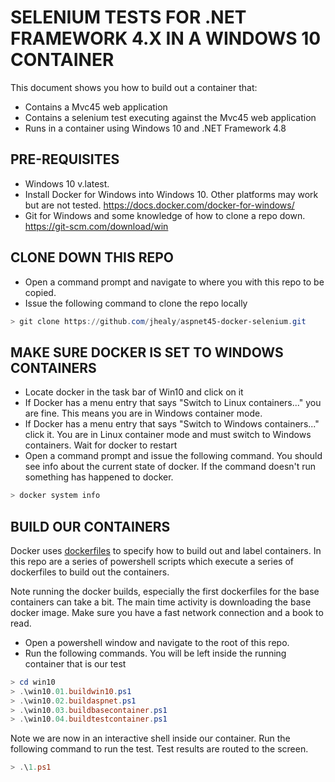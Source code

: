 # SELENIUM TESTS FOR .NET FRAMEWORK 4.X IN A WINDOWS 10 CONTAINER

This document shows you how to build out a container that:

* Contains a Mvc45 web application
* Contains a selenium test executing against the Mvc45 web application
* Runs in a container using Windows 10 and .NET Framework 4.8

## PRE-REQUISITES

* Windows 10 v.latest.  
* Install Docker for Windows into Windows 10. Other platforms may work but are not tested.  https://docs.docker.com/docker-for-windows/
* Git for Windows and some knowledge of how to clone a repo down.  https://git-scm.com/download/win

## CLONE DOWN THIS REPO

* Open a command prompt and navigate to where you with this repo to be copied.
* Issue the following command to clone the repo locally

```powershell
> git clone https://github.com/jhealy/aspnet45-docker-selenium.git
```

## MAKE SURE DOCKER IS SET TO WINDOWS CONTAINERS

* Locate docker in the task bar of Win10 and click on it
* If Docker has a menu entry that says "Switch to Linux containers..." you are fine.  This means you are in Windows container mode.
* If Docker has a menu entry that says "Switch to Windows containers..." click it.  You are in Linux container mode and must switch to Windows containers.  Wait for docker to restart
* Open a command prompt and issue the following command.  You should see info about the current state of docker.  If the command doesn't run something has happened to docker.

```powershell
> docker system info
```

## BUILD OUR CONTAINERS

Docker uses [dockerfiles](https://docs.docker.com/engine/reference/builder) to specify how to build out and label containers.  In this repo are a series of powershell scripts which execute a series of dockerfiles to build out the containers.  

Note running the docker builds, especially the first dockerfiles for the base containers can take a bit. The main time activity is downloading the base docker image. Make sure you have a fast network connection and a book to read.

* Open a powershell window and navigate to the root of this repo.  
* Run the following commands.  You will be left inside the running container that is our test

```powershell
> cd win10
> .\win10.01.buildwin10.ps1
> .\win10.02.buildaspnet.ps1
> .\win10.03.buildbasecontainer.ps1
> .\win10.04.buildtestcontainer.ps1
```

Note we are now in an interactive shell inside our container.  Run the following command to run the test.  Test results are routed to the screen.

```powershell
> .\1.ps1
```
